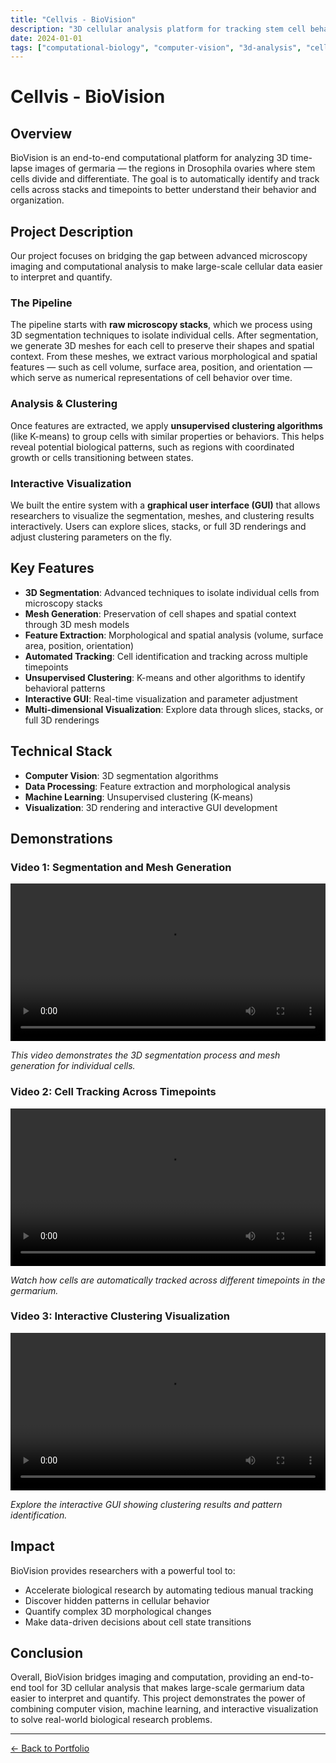 ```yaml
---
title: "Cellvis - BioVision"
description: "3D cellular analysis platform for tracking stem cell behavior in Drosophila germaria"
date: 2024-01-01
tags: ["computational-biology", "computer-vision", "3d-analysis", "cell-tracking"]
---
```


# Cellvis - BioVision

## Overview

BioVision is an end-to-end computational platform for analyzing 3D time-lapse images of germaria — the regions in Drosophila ovaries where stem cells divide and differentiate. The goal is to automatically identify and track cells across stacks and timepoints to better understand their behavior and organization.

## Project Description

Our project focuses on bridging the gap between advanced microscopy imaging and computational analysis to make large-scale cellular data easier to interpret and quantify.

### The Pipeline

The pipeline starts with **raw microscopy stacks**, which we process using 3D segmentation techniques to isolate individual cells. After segmentation, we generate 3D meshes for each cell to preserve their shapes and spatial context. From these meshes, we extract various morphological and spatial features — such as cell volume, surface area, position, and orientation — which serve as numerical representations of cell behavior over time.

### Analysis & Clustering

Once features are extracted, we apply **unsupervised clustering algorithms** (like K-means) to group cells with similar properties or behaviors. This helps reveal potential biological patterns, such as regions with coordinated growth or cells transitioning between states.

### Interactive Visualization

We built the entire system with a **graphical user interface (GUI)** that allows researchers to visualize the segmentation, meshes, and clustering results interactively. Users can explore slices, stacks, or full 3D renderings and adjust clustering parameters on the fly.

## Key Features

- **3D Segmentation**: Advanced techniques to isolate individual cells from microscopy stacks
- **Mesh Generation**: Preservation of cell shapes and spatial context through 3D mesh models
- **Feature Extraction**: Morphological and spatial analysis (volume, surface area, position, orientation)
- **Automated Tracking**: Cell identification and tracking across multiple timepoints
- **Unsupervised Clustering**: K-means and other algorithms to identify behavioral patterns
- **Interactive GUI**: Real-time visualization and parameter adjustment
- **Multi-dimensional Visualization**: Explore data through slices, stacks, or full 3D renderings

## Technical Stack

- **Computer Vision**: 3D segmentation algorithms
- **Data Processing**: Feature extraction and morphological analysis
- **Machine Learning**: Unsupervised clustering (K-means)
- **Visualization**: 3D rendering and interactive GUI development

## Demonstrations

### Video 1: Segmentation and Mesh Generation

<video width="100%" controls>
  <source src="/videos/output1.mp4" type="video/mp4">
  Your browser does not support the video tag.
</video>

*This video demonstrates the 3D segmentation process and mesh generation for individual cells.*

### Video 2: Cell Tracking Across Timepoints

<video width="100%" controls>
  <source src="/videos/output2.mp4" type="video/mp4">
  Your browser does not support the video tag.
</video>

*Watch how cells are automatically tracked across different timepoints in the germarium.*

### Video 3: Interactive Clustering Visualization

<video width="100%" controls>
  <source src="/videos/output3.mp4" type="video/mp4">
  Your browser does not support the video tag.
</video>

*Explore the interactive GUI showing clustering results and pattern identification.*

## Impact

BioVision provides researchers with a powerful tool to:
- Accelerate biological research by automating tedious manual tracking
- Discover hidden patterns in cellular behavior
- Quantify complex 3D morphological changes
- Make data-driven decisions about cell state transitions

## Conclusion

Overall, BioVision bridges imaging and computation, providing an end-to-end tool for 3D cellular analysis that makes large-scale germarium data easier to interpret and quantify. This project demonstrates the power of combining computer vision, machine learning, and interactive visualization to solve real-world biological research problems.

---

[← Back to Portfolio](/)